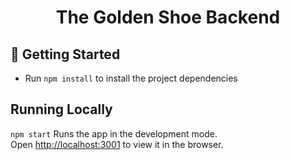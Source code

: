 <h1 align="center">
  The Golden Shoe Backend
</h1>

## 🚀 Getting Started

- Run `npm install` to install the project dependencies

## Running Locally

`npm start`
Runs the app in the development mode.\
Open [http://localhost:3001](http://localhost:3001) to view it in the browser.
